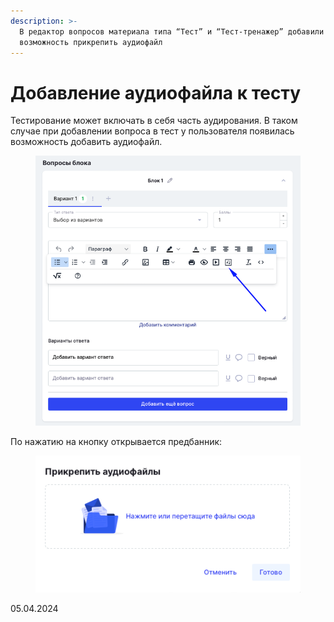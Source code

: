 ```yaml
---
description: >-
  В редактор вопросов материала типа “Тест” и “Тест-тренажер” добавили
  возможность прикрепить аудиофайл
---
```


# Добавление аудиофайла к тесту

Тестирование может включать в себя часть аудирования. В таком случае при добавлении вопроса в тест у пользователя появилась возможность добавить аудиофайл.

<figure><img src="../../.gitbook/assets/image (931).png" alt=""><figcaption></figcaption></figure>

По нажатию на кнопку открывается предбанник:

<figure><img src="../../.gitbook/assets/image (932).png" alt=""><figcaption></figcaption></figure>

05.04.2024
